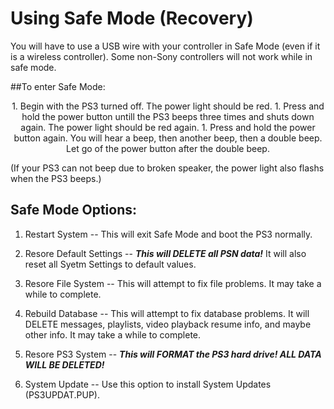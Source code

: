 # Using Safe Mode (Recovery)​

You will have to use a USB wire with your controller in Safe Mode (even if it is a wireless controller). Some non-Sony controllers will not work while in safe mode.

##To enter Safe Mode:

<CENTER>1. Begin with the PS3 turned off. The power light should be red.
1. Press and hold the power button untill the PS3 beeps three times and shuts down again. The power light should be red again.
1. Press and hold the power button again. You will hear a beep, then another beep, then a double beep. Let go of the power button after the double beep.</CENTER>

(If your PS3 can not beep due to broken speaker, the power light also flashs when the PS3 beeps.)

## Safe Mode Options:

1. Restart System -- This will exit Safe Mode and boot the PS3 normally.

2. Resore Default Settings -- ***This will DELETE all PSN data!*** It will also reset all Syetm Settings to default values.

3. Resore File System -- This will attempt to fix file problems. It may take a while to complete.

4. Rebuild Database -- This will attempt to fix database problems. It will DELETE messages, playlists, video playback resume info, and maybe other info. It may take a while to complete.

5. Resore PS3 System -- ***This will FORMAT the PS3 hard drive! ALL DATA WILL BE DELETED!***

6. System Update -- Use this option to install System Updates (PS3UPDAT.PUP).